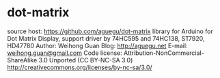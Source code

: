 dot-matrix
==========

source host: https://github.com/aguegu/dot-matrix
library for Arduino for Dot Matrix Display, support driver by 74HC595 and 74HC138, ST7920, HD47780
Author: Weihong Guan
Blog: http://aguegu.net
E-mail: weihong.guan@gmail.com
Code license: Attribution-NonCommercial-ShareAlike 3.0 Unported (CC BY-NC-SA 3.0)
http://creativecommons.org/licenses/by-nc-sa/3.0/



